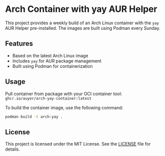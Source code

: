 # Arch Container with yay AUR Helper

This project provides a weekly build of an Arch Linux container with the `yay` AUR Helper pre-installed. 
The images are built using Podman every Sunday.

## Features

- Based on the latest Arch Linux image
- Includes `yay` for AUR package management
- Built using Podman for containerization

## Usage

Pull container from package with your OCI container tool: `ghcr.io/auyer/arch-yay-container:latest`

To build the container image, use the following command:

```bash
podman build -t arch-yay .
```

## License

This project is licensed under the MIT License. See the [LICENSE](LICENSE) file for details.
